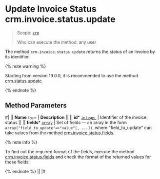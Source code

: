 # Update Invoice Status crm.invoice.status.update

> Scope: [`crm`](../../../scopes/permissions.md)
>
> Who can execute the method: any user

The method `crm.invoice.status.update` returns the status of an invoice by its identifier.

{% note warning %}

Starting from version 19.0.0, it is recommended to use the method [crm.status.update](../../../crm/status/crm-status-update.md)

{% endnote %}

## Method Parameters

#|
|| **Name**
`type` | **Description** ||
|| **id***
[`integer`](../../../data-types.md) | Identifier of the invoice status ||
|| **fields***
[`array`](../../data-types.md) | Set of fields — an array in the form `array("field_to_update"=>"value"[, ...])`, where "field_to_update" can take values from the method [crm.invoice.status.fields](./crm-invoice-status-fields.md). 

{% note info %}

To find out the required format of the fields, execute the method [crm.invoice.status.fields](./crm-invoice-status-fields.md) and check the format of the returned values for these fields.

{% endnote %}
|| 
|#